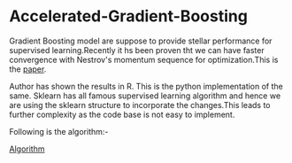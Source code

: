 # Accelerated-Gradient-Boosting

Gradient Boosting model are suppose to provide stellar performance for supervised learning.Recently it hs been proven tht we can have faster convergence with Nestrov's momentum sequence for optimization.This is the [paper](https://arxiv.org/abs/1803.02042).

Author has shown the results in R. This is the python implementation of the same. Sklearn has all famous supervised learning algorithm and hence we are using the sklearn structure to incorporate the changes.This leads to further complexity as the code base is not easy to implement. 

Following is the algorithm:-


[Algorithm](https://github.com/avinashbarnwal/Accelerated-Gradient-Boosting/blob/master/document/boosting-algorithm.pdf)

